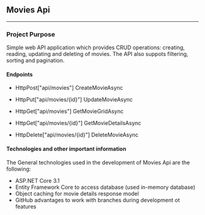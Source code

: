 ## Movies Api

----

### Project Purpose

Simple web API application which provides CRUD operations: creating, reading, updating and deleting of movies.
The API also suppots filtering, sorting and pagination.


#### Endpoints

  - HttpPost["api/movies"] CreateMovieAsync
  
  - HttpPut["api/movies/{id}"] UpdateMovieAsync

  - HttpGet["api/movies"] GetMovieGridAsync
  
  - HttpGet["api/movies/{id}"] GetMovieDetailsAsync

  - HttpDelete["api/movies/{id}"] DeleteMovieAsync


#### Technologies and other important information

The General technologies used in the development of Movies Api are the following:
  - ASP.NET Core 3.1
  - Entity Framework Core to access database (used in-memory database)
  - Object caching for movie details response model
  - GitHub advantages to work with branches during development ot features
